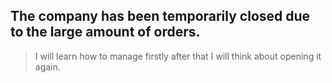 ## The company has been temporarily closed due to the large amount of orders. 

> I will learn how to manage firstly after that I will think about opening it again. 
